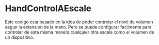 # HandControlAEscale
Este codigo esta basado en la idea de poder controlar el nivel de volumen segun la extension de la mano.
Pero se puede configurar facilmente para controlar de esta misma manera cualquier otra escala como el volumen de un dispositivo.
